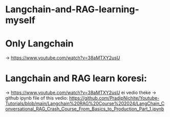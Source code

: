 # Langchain-and-RAG-learning-myself

# Only Langchain 
-> https://www.youtube.com/watch?v=38aMTXY2usU


# Langchain and RAG learn koresi:
-> https://www.youtube.com/watch?v=38aMTXY2usU ei vedio theke 
-> github ipynb file of this vedio: https://github.com/PradipNichite/Youtube-Tutorials/blob/main/Langchain%20RAG%20Course%202024/LangChain_Conversational_RAG_Crash_Course_From_Basics_to_Production_Part_1.ipynb

